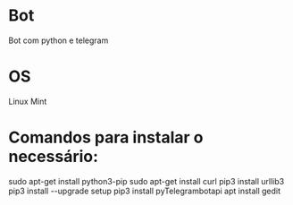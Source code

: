 # Bot
Bot com python e telegram

# OS
Linux Mint

# Comandos para instalar o necessário:
sudo apt-get install python3-pip
sudo apt-get install curl
pip3 install urllib3
pip3 install --upgrade setup
pip3 install pyTelegrambotapi
apt install gedit
